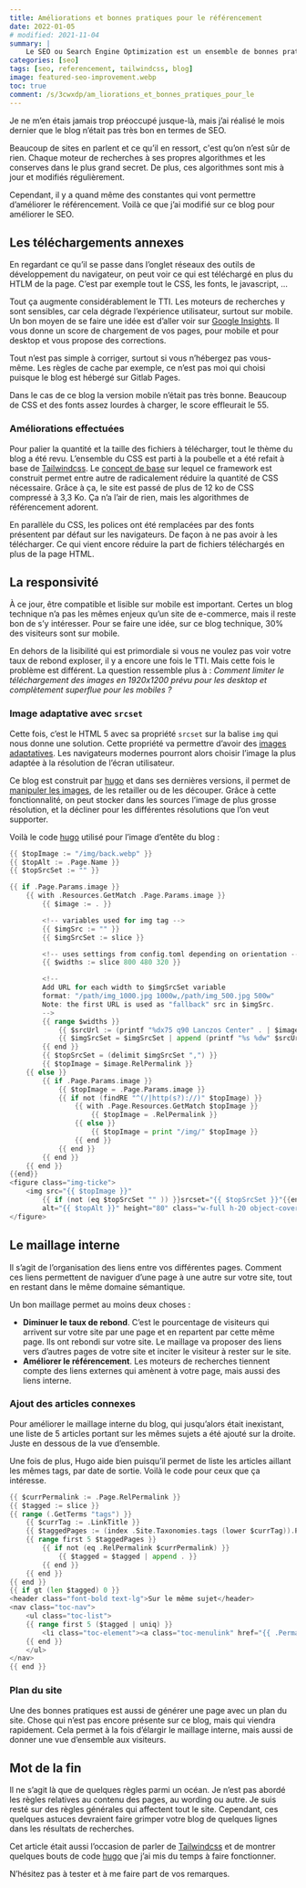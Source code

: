 ```yaml
---
title: Améliorations et bonnes pratiques pour le référencement
date: 2022-01-05
# modified: 2021-11-04
summary: |
    Le SEO ou Search Engine Optimization est un ensemble de bonnes pratique pour que son site remonte plus haut dans les résultats des moteurs de recherche tel que Google ou autre. Chaque moteur de recherche a ses propres algorithmes et les garde secret.
categories: [seo]
tags: [seo, referencement, tailwindcss, blog]
image: featured-seo-improvement.webp
toc: true
comment: /s/3cwxdp/am_liorations_et_bonnes_pratiques_pour_le
---
```


Je ne m’en étais jamais trop préoccupé jusque-là, mais j’ai réalisé le mois dernier que le blog n’était pas très bon en termes de <accr title="Search Engine Optimization">SEO</accr>.

Beaucoup de sites en parlent et ce qu’il en ressort, c'est qu’on n’est sûr de rien. Chaque moteur de recherches à ses propres algorithmes et les conserves dans le plus grand secret. De plus, ces algorithmes sont mis à jour et modifiés régulièrement. 

Cependant, il y a quand même des constantes qui vont permettre d’améliorer le référencement. Voilà ce que j’ai modifié sur ce blog pour améliorer le <accr title="Search Engine Optimization">SEO</accr>.

## Les téléchargements annexes

En regardant ce qu’il se passe dans l’onglet réseaux des outils de développement du navigateur, on peut voir ce qui est téléchargé en plus du HTLM de la page. C’est par exemple tout le CSS, les fonts, le javascript, ...

Tout ça augmente considérablement le <accr title="Time To Interactive">TTI</accr>. Les moteurs de recherches y sont sensibles, car cela dégrade l’expérience utilisateur, surtout sur mobile. Un bon moyen de se faire une idée est d’aller voir sur [Google Insights](https://pagespeed.web.dev/report?url=https%3A%2F%2Fblog.ght1pc9kc.fr%2F&hl=fr). Il vous donne un score de chargement de vos pages, pour mobile et pour desktop et vous propose des corrections.

Tout n’est pas simple à corriger, surtout si vous n’hébergez pas vous-même. Les règles de cache par exemple, ce n’est pas moi qui choisi puisque le blog est hébergé sur Gitlab Pages.

Dans le cas de ce blog la version mobile n’était pas très bonne. Beaucoup de CSS et des fonts assez lourdes à charger, le score effleurait le 55.

### Améliorations effectuées

Pour palier la quantité et la taille des fichiers à télécharger, tout le thème du blog a été revu. L’ensemble du CSS est parti à la poubelle et a été refait à base de [Tailwindcss](https://tailwindcss.com/). Le [concept de base](https://tailwindcss.com/docs/utility-first) sur lequel ce framework est construit permet entre autre de radicalement réduire la quantité de CSS nécessaire. Grâce à ça, le site est passé de plus de 12 ko de CSS compressé à 3,3 Ko. Ça n’a l’air de rien, mais les algorithmes de référencement adorent.

En parallèle du CSS, les polices ont été remplacées par des fonts présentent par défaut sur les navigateurs. De façon à ne pas avoir à les télécharger. Ce qui vient encore réduire la part de fichiers téléchargés en plus de la page HTML.

## La responsivité

À ce jour, être compatible et lisible sur mobile est important. Certes un blog technique n’a pas les mêmes enjeux qu’un site de e-commerce, mais il reste bon de s’y intéresser. Pour se faire une idée, sur ce blog technique, 30% des visiteurs sont sur mobile.

En dehors de la lisibilité qui est primordiale si vous ne voulez pas voir votre taux de rebond exploser, il y a encore une fois le <accr title="Time To Interactive">TTI</accr>. Mais cette fois le problème est différent. La question ressemble plus à : *Comment limiter le téléchargement des images en 1920x1200 prévu pour les desktop et complètement superflue pour les mobiles ?*

### Image adaptative avec `srcset`

Cette fois, c’est le HTML 5 avec sa propriété `srcset` sur la balise `img` qui nous donne une solution. Cette propriété va permettre d’avoir des [images adaptatives](https://developer.mozilla.org/fr/docs/Learn/HTML/Multimedia_and_embedding/Responsive_images). Les navigateurs modernes pourront alors choisir l’image la plus adaptée à la résolution de l’écran utilisateur.

Ce blog est construit par [hugo](https://gohugo.io/) et dans ses dernières versions, il permet de [manipuler les images](https://gohugo.io/content-management/image-processing/), de les retailler ou de les découper. Grâce à cette fonctionnalité, on peut stocker dans les sources l’image de plus grosse résolution, et la décliner pour les différentes résolutions que l’on veut supporter.

Voilà le code [hugo](https://gohugo.io/) utilisé pour l’image d’entête du blog :

``` go
{{ $topImage := "/img/back.webp" }}
{{ $topAlt := .Page.Name }}
{{ $topSrcSet := "" }}

{{ if .Page.Params.image }}
    {{ with .Resources.GetMatch .Page.Params.image }}
        {{ $image := . }}

        <!-- variables used for img tag -->
        {{ $imgSrc := "" }}
        {{ $imgSrcSet := slice }}

        <!-- uses settings from config.toml depending on orientation -->
        {{ $widths := slice 800 480 320 }}

        <!--
        Add URL for each width to $imgSrcSet variable
        format: "/path/img_1000.jpg 1000w,/path/img_500.jpg 500w"
        Note: the first URL is used as "fallback" src in $imgSrc.
        -->
        {{ range $widths }}
            {{ $srcUrl := (printf "%dx75 q90 Lanczos Center" . | $image.Fill).RelPermalink }}
            {{ $imgSrcSet = $imgSrcSet | append (printf "%s %dw" $srcUrl .) }}
        {{ end }}
        {{ $topSrcSet = (delimit $imgSrcSet ",") }}
        {{ $topImage = $image.RelPermalink }}
    {{ else }}
        {{ if .Page.Params.image }}
            {{ $topImage = .Page.Params.image }}
            {{ if not (findRE "^(/|http(s?)://)" $topImage) }}
                {{ with .Page.Resources.GetMatch $topImage }}
                    {{ $topImage = .RelPermalink }}
                {{ else }}
                    {{ $topImage = print "/img/" $topImage }}
                {{ end }}
            {{ end }}
        {{ end }}
    {{ end }}
{{end}}
<figure class="img-ticke">
    <img src="{{ $topImage }}" 
        {{ if (not (eq $topSrcSet "" )) }}srcset="{{ $topSrcSet }}"{{end}} 
        alt="{{ $topAlt }}" height="80" class="w-full h-20 object-cover" />
</figure>
```

## Le maillage interne

Il s’agit de l’organisation des liens entre vos différentes pages. Comment ces liens permettent de naviguer d’une page à une autre sur votre site, tout en restant dans le même domaine sémantique.

Un bon maillage permet au moins deux choses :

* **Diminuer le taux de rebond**. C’est le pourcentage de visiteurs qui arrivent sur votre site par une page et en repartent par cette même page. Ils ont rebondi sur votre site. Le maillage va proposer des liens vers d’autres pages de votre site et inciter le visiteur à rester sur le site.
* **Améliorer le référencement**. Les moteurs de recherches tiennent compte des liens externes qui amènent à votre page, mais aussi des liens interne. 

### Ajout des articles connexes

Pour améliorer le maillage interne du blog, qui jusqu’alors était inexistant, une liste de 5 articles portant sur les mêmes sujets a été ajouté sur la droite. Juste en dessous de la vue d’ensemble.

Une fois de plus, Hugo aide bien puisqu’il permet de liste les articles aillant les mêmes tags, par date de sortie. Voilà le code pour ceux que ça intéresse.

```go
{{ $currPermalink := .Page.RelPermalink }}
{{ $tagged := slice }}
{{ range (.GetTerms "tags") }}
    {{ $currTag := .LinkTitle }}
    {{ $taggedPages := (index .Site.Taxonomies.tags (lower $currTag)).Pages }}
    {{ range first 5 $taggedPages }}
        {{ if not (eq .RelPermalink $currPermalink) }}
            {{ $tagged = $tagged | append . }}
        {{ end }}
    {{ end }}
{{ end }}
{{ if gt (len $tagged) 0 }}
<header class="font-bold text-lg">Sur le même sujet</header>
<nav class="toc-nav">
    <ul class="toc-list">
    {{ range first 5 ($tagged | uniq) }}
        <li class="toc-element"><a class="toc-menulink" href="{{ .Permalink }}">{{ .LinkTitle }}</a></li>
    {{ end }}
    </ul>
</nav>
{{ end }}
```

### Plan du site

Une des bonnes pratiques est aussi de générer une page avec un plan du site. Chose qui n’est pas encore présente sur ce blog, mais qui viendra rapidement. Cela permet à la fois d’élargir le maillage interne, mais aussi de donner une vue d’ensemble aux visiteurs.

## Mot de la fin

Il ne s’agit là que de quelques règles parmi un océan. Je n’est pas abordé les règles relatives au contenu des pages, au wording ou autre. Je suis resté sur des règles générales qui affectent tout le site. Cependant, ces quelques astuces devraient faire grimper votre blog de quelques lignes dans les résultats de recherches.

Cet article était aussi l’occasion de parler de [Tailwindcss](https://tailwindcss.com/) et de montrer quelques bouts de code [hugo](https://gohugo.io/) que j’ai mis du temps à faire fonctionner.

N’hésitez pas à tester et à me faire part de vos remarques.